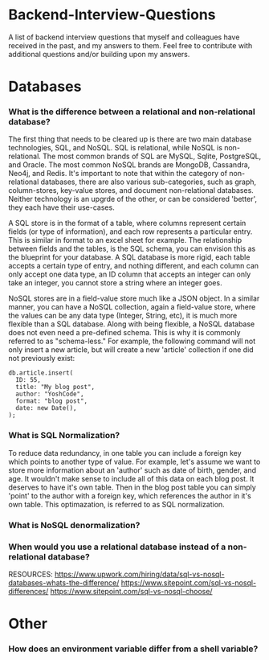 # Backend-Interview-Questions
A list of backend interview questions that myself and colleagues have received in the past, and my answers to them. Feel free to contribute with additional questions and/or building upon my answers.


# Databases
### What is the difference between a relational and non-relational database? 
The first thing that needs to be cleared up is there are two main database technologies, SQL, and NoSQL. SQL is relational, while NoSQL is non-relational. The most common brands of SQL are MySQL, Sqlite, PostgreSQL, and Oracle. The most common NoSQL brands are MongoDB, Cassandra, Neo4j, and Redis. It's important to note that within the category of non-relational databases, there are also various sub-categories, such as graph, column-stores, key-value stores, and document non-relational databases. Neither technology is an upgrde of the other, or can be considered 'better', they each have their use-cases. 

A SQL store is in the format of a table, where columns represent certain fields (or type of information), and each row represents a particular entry. This is similar in format to an excel sheet for example. The relationship between fields and the tables, is the SQL schema, you can envision this as the blueprint for your database. A SQL database is more rigid, each table accepts a certain type of entry, and nothing different, and each column can only accept one data type, an ID column that accepts an integer can only take an integer, you cannot store a string where an integer goes. 

NoSQL stores are in a field-value store much like a JSON object. In a similar manner, you can have a NoSQL collection, again a field-value store, where the values can be any data type (Integer, String, etc), it is much more flexible than a SQL database. Along with being flexible, a NoSQL database does not even need a pre-defined schema. This is why it is commonly referred to as "schema-less." For example, the following command will not only insert a new article, but will create a new 'article' collection if one did not previously exist:
```
db.article.insert(
  ID: 55,
  title: "My blog post",
  author: "YoshCode",
  format: "blog post",
  date: new Date(),
);
```
### What is SQL Normalization? 
To reduce data redundancy, in one table you can include a foreign key which points to another type of value. For example, let's assume we want to store more information about an 'author' such as date of birth, gender, and age. It wouldn't make sense to include all of this data on each blog post. It deserves to have it's own table. Then in the blog post table you can simply 'point' to the author with a foreign key, which references the author in it's own table. This optimazation, is referred to as SQL normalization. 

### What is NoSQL denormalization? 
### When would you use a relational database instead of a non-relational database? 

RESOURCES:
https://www.upwork.com/hiring/data/sql-vs-nosql-databases-whats-the-difference/
https://www.sitepoint.com/sql-vs-nosql-differences/
https://www.sitepoint.com/sql-vs-nosql-choose/

# Other
### How does an environment variable differ from a shell variable? 
